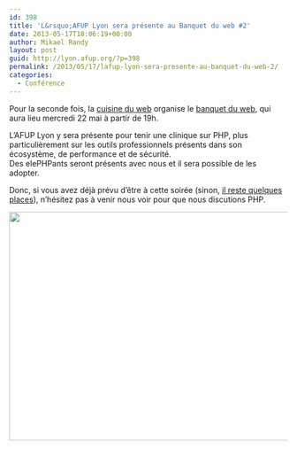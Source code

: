 ```yaml
---
id: 398
title: 'L&rsquo;AFUP Lyon sera présente au Banquet du web #2'
date: 2013-05-17T18:06:19+00:00
author: Mikael Randy
layout: post
guid: http://lyon.afup.org/?p=398
permalink: /2013/05/17/lafup-lyon-sera-presente-au-banquet-du-web-2/
categories:
  - Conférence
---
```

Pour la seconde fois, la <a href="https://twitter.com/lacuisineduweb" title="Twitter La cuisine du web" target="_blank">cuisine du web</a> organise le <a href="http://www.lacuisineduweb.com/la-cuisine-du-web-refait-son-banquet.html" title="La cuisine du web refait son banquet" target="_blank">banquet du web</a>, qui aura lieu mercredi 22 mai à partir de 19h.

L&rsquo;AFUP Lyon y sera présente pour tenir une clinique sur PHP, plus particulièrement sur les outils professionnels présents dans son écosystème, de performance et de sécurité.  
Des elePHPants seront présents avec nous et il sera possible de les adopter.

Donc, si vous avez déjà prévu d&rsquo;être à cette soirée (sinon, <a href="http://yurplan.com/event/La-Cuisine-du-Web-re-fait-son-B-nquet/1393" title="Réservation banquet du web #2" target="_blank">il reste quelques places</a>), n&rsquo;hésitez pas à venir nous voir pour que nous discutions PHP.

<img src="http://www.lacuisineduweb.com/wp-content/uploads/2013/04/Header-Teasing.jpg" width="810" height="413" class="aligncenter" />